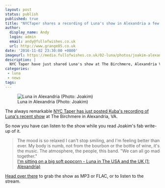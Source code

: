 ```yaml
---
layout: post
status: publish
published: true
title: "NYCTaper shares a recording of Luna's show in Alexandria a few weeks back"
author:
  display_name: Andy
  login: admin
  email: andy@fullofwishes.co.uk
  url: http://www.grange85.co.uk
date: '2016-11-02 23:30:00 +0000'
imageurl: https://media.fullofwishes.co.uk/02-luna/photos/joakim-alexandria/joakim-luna-alexandria-020.jpg
description: |
  NYC Taper have just shared Luna's show at The Birchmere, Alexandria VA from a couple of weeks back.
categories:
 - luna
 - news
tags:
---
```

<figure class="caption aligncenter"><img src="https://media.fullofwishes.co.uk/02-luna/photos/joakim-alexandria/joakim-luna-alexandria-020.jpg" alt="Luna in Alexandria (Photo: Joakim)" /><figcaption class="caption-text">Luna in Alexandria (Photo: Joakim)</figcaption></figure>
<p class="lead">The always remarkable <a href="http://www.nyctaper.com/2016/11/luna-september-29-2016-alexandria-va/">NYC Taper has just posted Kuba's recording of Luna's recent show</a> at The Birchmere in Alexandria, VA.</p>

<p>So now you have can listen to the show while you read Joakim's fab write-up of it.</p>

<blockquote>The mood is so relaxed I can't stop smiling, and I'm feeling better than ever. My body is numb, not from the bourbon or the bottle of wine, it's the music. The atmosphere, the people, this band. "We can all go mad together."
<footer><a href="/2016/10/29/luna-in-the-usa-and-uk-1-alexandria/">I'm sitting on a big soft popcorn - Luna in The USA and the UK (1: Alexandria)</a></footer>
</blockquote>


<p><a href="http://www.nyctaper.com/2016/11/luna-september-29-2016-alexandria-va/">Head over there</a> to grab the show as MP3 or FLAC, or to listen to the stream.</p>

